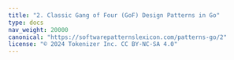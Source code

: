 ```yaml
---
title: "2. Classic Gang of Four (GoF) Design Patterns in Go"
type: docs
nav_weight: 20000
canonical: "https://softwarepatternslexicon.com/patterns-go/2"
license: "© 2024 Tokenizer Inc. CC BY-NC-SA 4.0"
---
```

